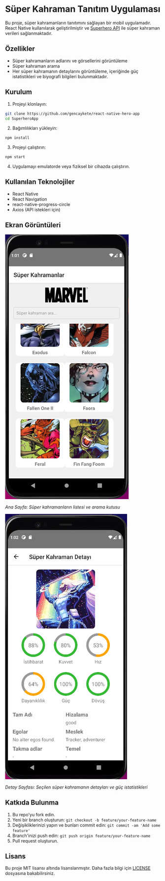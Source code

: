 # Süper Kahraman Tanıtım Uygulaması

Bu proje, süper kahramanların tanıtımını sağlayan bir mobil uygulamadır. React Native kullanılarak geliştirilmiştir ve [Superhero API](https://akabab.github.io/superhero-api/api/) ile süper kahraman verileri sağlanmaktadır.

## Özellikler

- Süper kahramanların adlarını ve görsellerini görüntüleme
- Süper kahraman arama
- Her süper kahramanın detaylarını görüntüleme, içeriğinde güç istatistikleri ve biyografi bilgileri bulunmaktadır.

## Kurulum

1. Projeyi klonlayın:

```bash
git clone https://github.com/gencaykete/react-native-hero-app
cd SuperheroApp
```

2. Bağımlılıkları yükleyin:

```bash
npm install
```

3. Projeyi çalıştırın:

```bash
npm start
```

4. Uygulamayı emulatorde veya fiziksel bir cihazda çalıştırın.

## Kullanılan Teknolojiler

- React Native
- React Navigation
- react-native-progress-circle
- Axios (API istekleri için)

## Ekran Görüntüleri

![Ana Sayfa](/screenshots/1.png)

*Ana Sayfa: Süper kahramanların listesi ve arama kutusu*

![Detay Sayfası](/screenshots/2.png)

*Detay Sayfası: Seçilen süper kahramanın detayları ve güç istatistikleri*

## Katkıda Bulunma

1. Bu repo'yu fork edin.
2. Yeni bir branch oluşturun: `git checkout -b feature/your-feature-name`
3. Değişikliklerinizi yapın ve bunları commit edin: `git commit -am 'Add some feature'`
4. Branch'inizi push edin: `git push origin feature/your-feature-name`
5. Pull request oluşturun.

## Lisans

Bu proje MIT lisansı altında lisanslanmıştır. Daha fazla bilgi için [LICENSE](LICENSE) dosyasına bakabilirsiniz.
